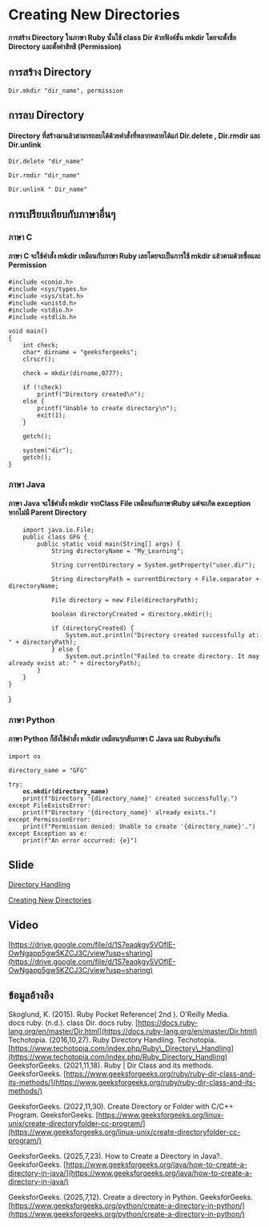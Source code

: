 # Creating New Directories

#### การสร้าง Directory ในภาษา Ruby นั้นใช้ class Dir ด้วยฟังค์ชั่น mkdir โดยจะตั้งชื่อ Directory และตั้งค่าสิทธิ (Permission)

## การสร้าง Directory

```
Dir.mkdir "dir_name", permission
```

## การลบ Directory

#### Directory ที่สร้างมาแล้วสามารถลบได้ด้วยคำสั่งที่หลากหลายได้แก่ Dir.delete , Dir.rmdir และ Dir.unlink

```
Dir.delete "dir_name"
```

```
Dir.rmdir "dir_name"
```

```
Dir.unlink " Dir_name"
```

## การเปรียบเทียบกับภาษาอื่นๆ

### ภาษา C

#### ภาษา C จะใช้คำสั่ง mkdir เหมือนกับภาษา Ruby เลยโดยจะเป็นการใช้ mkdir แล้วตามด้วยชื่อและ Permission

```
#include <conio.h>
#include <sys/types.h>
#include <sys/stat.h>
#include <unistd.h>
#include <stdio.h>
#include <stdlib.h>

void main()
{
    int check;
    char* dirname = "geeksforgeeks";
    clrscr();

    check = mkdir(dirname,0777);

    if (!check)
        printf("Directory created\n");
    else {
        printf("Unable to create directory\n");
        exit(1);
    }

    getch();

    system("dir");
    getch();
}
```

### ภาษา Java

#### ภาษา Java จะใช้คำสั่ง mkdir จากClass File เหมือนกับภาษาRuby แต่จะเกิด exception หากไม่มี Parent Directory

```
    import java.io.File;
    public class GFG {
        public static void main(String[] args) {
            String directoryName = "My_Learning";
            
            String currentDirectory = System.getProperty("user.dir");
        
            String directoryPath = currentDirectory + File.separator + directoryName;
        
            File directory = new File(directoryPath);
        
            boolean directoryCreated = directory.mkdir();
        
            if (directoryCreated) {
                System.out.println("Directory created successfully at: " + directoryPath);
            } else {
                System.out.println("Failed to create directory. It may already exist at: " + directoryPath);
        }
    }
}
```

}

### ภาษา Python

#### ภาษา Python ก็ยังใช้คำสั่ง mkdir เหมือนๆกลับภาษา C Java และ Rubyเช่นกัน

<pre><code>import os

directory_name = "GFG"

try: 
<strong>    os.mkdir(directory_name) 
</strong>    print(f"Directory '{directory_name}' created successfully.") 
except FileExistsError: 
    print(f"Directory '{directory_name}' already exists.") 
except PermissionError: 
    print(f"Permission denied: Unable to create '{directory_name}'.") 
except Exception as e: 
    print(f"An error occurred: {e}")
</code></pre>

## Slide
[Directory Handling](https://drive.google.com/file/d/15zCwo99zdBPanqBuD1yQmf9L_6gcdrpG/view?usp=sharing)

[Creating New Directories](https://drive.google.com/file/d/1bYwRICNhNw3CIYsh275toZnVC9Yyq0kc/view?usp=sharing)

## Video

[https://drive.google.com/file/d/1S7eaqkgy5VOfIE-OwNgapp5gw5KZCJ3C/view?usp=sharing](https://drive.google.com/file/d/1S7eaqkgy5VOfIE-OwNgapp5gw5KZCJ3C/view?usp=sharing)

## ข้อมูลอ้างอิง

Skoglund, K. (2015). Ruby Pocket Reference( 2nd ). O'Reilly Media.
\
docs ruby. (n.d.). class Dir. docs ruby. [https://docs.ruby-lang.org/en/master/Dir.html](https://docs.ruby-lang.org/en/master/Dir.html)
\
Techotopia. (2016,10,27). Ruby Directory Handling. Techotopia. [https://www.techotopia.com/index.php/Ruby\_Directory\_Handling](https://www.techotopia.com/index.php/Ruby_Directory_Handling)
\
GeeksforGeeks. (2021,11,18). Ruby | Dir Class and its methods. GeeksforGeeks. [https://www.geeksforgeeks.org/ruby/ruby-dir-class-and-its-methods/](https://www.geeksforgeeks.org/ruby/ruby-dir-class-and-its-methods/)

GeeksforGeeks. (2022,11,30). Create Directory or Folder with C/C++ Program. GeeksforGeeks. [https://www.geeksforgeeks.org/linux-unix/create-directoryfolder-cc-program/](https://www.geeksforgeeks.org/linux-unix/create-directoryfolder-cc-program/)

GeeksforGeeks. (2025,7,23). How to Create a Directory in Java?. GeeksforGeeks. [https://www.geeksforgeeks.org/java/how-to-create-a-directory-in-java/](https://www.geeksforgeeks.org/java/how-to-create-a-directory-in-java/)

GeeksforGeeks. (2025,7,12). Create a directory in Python. GeeksforGeeks. [https://www.geeksforgeeks.org/python/create-a-directory-in-python/](https://www.geeksforgeeks.org/python/create-a-directory-in-python/)

